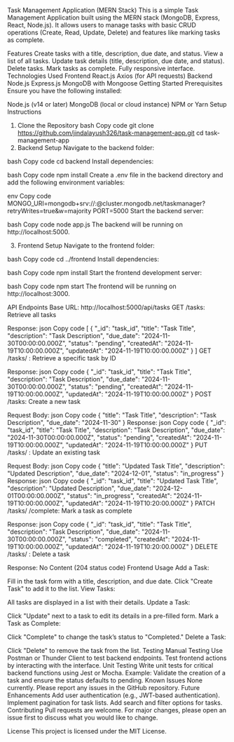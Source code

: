 Task Management Application (MERN Stack)
This is a simple Task Management Application built using the MERN stack (MongoDB, Express, React, Node.js). It allows users to manage tasks with basic CRUD operations (Create, Read, Update, Delete) and features like marking tasks as complete.

Features
Create tasks with a title, description, due date, and status.
View a list of all tasks.
Update task details (title, description, due date, and status).
Delete tasks.
Mark tasks as complete.
Fully responsive interface.
Technologies Used
Frontend
React.js
Axios (for API requests)
Backend
Node.js
Express.js
MongoDB with Mongoose
Getting Started
Prerequisites
Ensure you have the following installed:

Node.js (v14 or later)
MongoDB (local or cloud instance)
NPM or Yarn
Setup Instructions
1. Clone the Repository
bash
Copy code
git clone https://github.com/jindalayush326/task-management-app.git
cd task-management-app
2. Backend Setup
Navigate to the backend folder:

bash
Copy code
cd backend
Install dependencies:

bash
Copy code
npm install
Create a .env file in the backend directory and add the following environment variables:

env
Copy code
MONGO_URI=mongodb+srv://<username>:<password>@cluster.mongodb.net/taskmanager?retryWrites=true&w=majority
PORT=5000
Start the backend server:

bash
Copy code
node app.js
The backend will be running on http://localhost:5000.

3. Frontend Setup
Navigate to the frontend folder:

bash
Copy code
cd ../frontend
Install dependencies:

bash
Copy code
npm install
Start the frontend development server:

bash
Copy code
npm start
The frontend will be running on http://localhost:3000.

API Endpoints
Base URL: http://localhost:5000/api/tasks
GET /tasks: Retrieve all tasks

Response:
json
Copy code
[
    {
        "_id": "task_id",
        "title": "Task Title",
        "description": "Task Description",
        "due_date": "2024-11-30T00:00:00.000Z",
        "status": "pending",
        "createdAt": "2024-11-19T10:00:00.000Z",
        "updatedAt": "2024-11-19T10:00:00.000Z"
    }
]
GET /tasks/
: Retrieve a specific task by ID

Response:
json
Copy code
{
    "_id": "task_id",
    "title": "Task Title",
    "description": "Task Description",
    "due_date": "2024-11-30T00:00:00.000Z",
    "status": "pending",
    "createdAt": "2024-11-19T10:00:00.000Z",
    "updatedAt": "2024-11-19T10:00:00.000Z"
}
POST /tasks: Create a new task

Request Body:
json
Copy code
{
    "title": "Task Title",
    "description": "Task Description",
    "due_date": "2024-11-30"
}
Response:
json
Copy code
{
    "_id": "task_id",
    "title": "Task Title",
    "description": "Task Description",
    "due_date": "2024-11-30T00:00:00.000Z",
    "status": "pending",
    "createdAt": "2024-11-19T10:00:00.000Z",
    "updatedAt": "2024-11-19T10:00:00.000Z"
}
PUT /tasks/
: Update an existing task

Request Body:
json
Copy code
{
    "title": "Updated Task Title",
    "description": "Updated Description",
    "due_date": "2024-12-01",
    "status": "in_progress"
}
Response:
json
Copy code
{
    "_id": "task_id",
    "title": "Updated Task Title",
    "description": "Updated Description",
    "due_date": "2024-12-01T00:00:00.000Z",
    "status": "in_progress",
    "createdAt": "2024-11-19T10:00:00.000Z",
    "updatedAt": "2024-11-19T10:20:00.000Z"
}
PATCH /tasks/
/complete: Mark a task as complete

Response:
json
Copy code
{
    "_id": "task_id",
    "title": "Task Title",
    "description": "Task Description",
    "due_date": "2024-11-30T00:00:00.000Z",
    "status": "completed",
    "createdAt": "2024-11-19T10:00:00.000Z",
    "updatedAt": "2024-11-19T10:20:00.000Z"
}
DELETE /tasks/
: Delete a task

Response: No Content (204 status code)
Frontend Usage
Add a Task:

Fill in the task form with a title, description, and due date.
Click "Create Task" to add it to the list.
View Tasks:

All tasks are displayed in a list with their details.
Update a Task:

Click "Update" next to a task to edit its details in a pre-filled form.
Mark a Task as Complete:

Click "Complete" to change the task’s status to "Completed."
Delete a Task:

Click "Delete" to remove the task from the list.
Testing
Manual Testing
Use Postman or Thunder Client to test backend endpoints.
Test frontend actions by interacting with the interface.
Unit Testing
Write unit tests for critical backend functions using Jest or Mocha.
Example: Validate the creation of a task and ensure the status defaults to pending.
Known Issues
None currently. Please report any issues in the GitHub repository.
Future Enhancements
Add user authentication (e.g., JWT-based authentication).
Implement pagination for task lists.
Add search and filter options for tasks.
Contributing
Pull requests are welcome. For major changes, please open an issue first to discuss what you would like to change.

License
This project is licensed under the MIT License.

